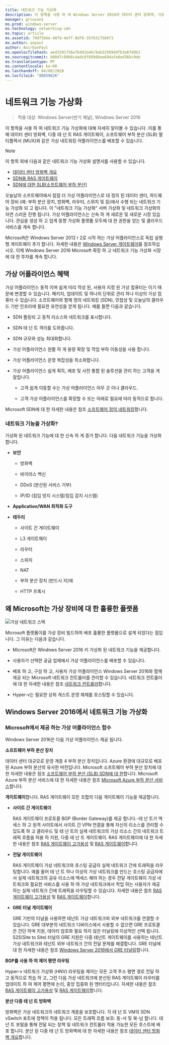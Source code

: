 ```yaml
---
title: 네트워크 기능 가상화
description: 이 항목을 사용 하 여 Windows Server 2016의 데이터 센터 방화벽, 다중 테 넌 트 RAS 게이트웨이 및 SLB (소프트웨어 부하 분산)와 같은 가상 네트워킹 어플라이언스를 배포할 수 있도록 하는 네트워크 기능 가상화에 대해 알아볼 수 있습니다.
manager: grcusanz
ms.prod: windows-server
ms.technology: networking-sdn
ms.topic: article
ms.assetid: 79df3bbe-48fd-4eff-8df6-35f6317566f3
ms.author: anpaul
author: AnirbanPaul
ms.openlocfilehash: aed1591756e7b491bd4c9ab325694dfb3e6fddb1
ms.sourcegitcommit: b00d7c8968c4adc8f699dbee694afe6ed36bc9de
ms.translationtype: MT
ms.contentlocale: ko-KR
ms.lasthandoff: 04/08/2020
ms.locfileid: "80859626"
---
```

# <a name="network-function-virtualization"></a>네트워크 기능 가상화

>적용 대상: Windows Server(반기 채널), Windows Server 2016

이 항목을 사용 하 여 네트워크 기능 가상화에 대해 자세히 알아볼 수 있습니다 .이를 통해 데이터 센터 방화벽, 다중 테 넌 트 RAS 게이트웨이, 소프트웨어 부하 분산 \(SLB\) 멀티플렉서 \(MUX\)와 같은 가상 네트워킹 어플라이언스를 배포할 수 있습니다.
  
>[!NOTE]  
>이 항목 외에 다음과 같은 네트워크 기능 가상화 설명서를 사용할 수 있습니다.  
> - [데이터 센터 방화벽 개요](../../../sdn/technologies/network-function-virtualization/../../../sdn/technologies/network-function-virtualization/Datacenter-Firewall-Overview.md)  
> - [SDN용 RAS 게이트웨이](../../../sdn/technologies/network-function-virtualization/RAS-Gateway-for-SDN.md)  
> - [SDN에 대한 SLB(소프트웨어 부하 분산)](../../../sdn/technologies/network-function-virtualization/Software-Load-Balancing--SLB--for-SDN.md)  
  
오늘날의 소프트웨어에서 점점 더 가상 어플라이언스로 대 정의 된 데이터 센터, 하드웨어 장비 (예: 부하 분산 장치, 방화벽, 라우터, 스위치 및 등)에서 수행 되는 네트워크 기능 가상화 되 고 됩니다. 이 "네트워크 기능 가상화" 서버 가상화 및 네트워크 가상화의 자연 스러운 진행 됩니다. 가상 어플라이언스는 신속 하 게 새로운 및 새로운 시장 있습니다. 관심을 생성 하 고 업계 동향 가상화 플랫폼 모두에 대 한 권한을 얻는 및 클라우드 서비스를 계속 합니다.  
  
Microsoft은 Windows Server 2012 r 2로 시작 하는 가상 어플라이언스로 독립 실행형 게이트웨이 추가 합니다. 자세한 내용은 [Windows Server 게이트웨이](https://technet.microsoft.com/library/dn313101.aspx)를 참조하십시오. 이제 Windows Server 2016 Microsoft 확장 하 고 네트워크 기능 가상화 시장에 대 한 투자를 계속 합니다.  
  
## <a name="virtual-appliance-benefits"></a>가상 어플라이언스 혜택  
가상 어플라이언스 동적 이며 쉽게 미리 작성 된, 사용자 지정 된 가상 컴퓨터는 이기 때문에 변경할 수 있습니다. 패키지, 업데이트 및 하나의 단위로 관리 하나 이상의 가상 컴퓨터 수 있습니다. 소프트웨어와 함께 정의 네트워킹 (SDN), 민첩성 및 오늘날의 클라우드 기반 인프라에 필요한 유연성을 얻게 됩니다. 예를 들면 다음과 같습니다.  
  
-   SDN 풀링되 고 동적 리소스와 네트워크를 표시합니다.  
  
-   SDN 테 넌 트 격리를 도와줍니다.  
  
-   SDN 규모와 성능 최대화합니다.  
  
-   가상 어플라이언스 원활 하 게 용량 확장 및 작업 부하 이동성을 사용 합니다.  
  
-   가상 어플라이언스 운영 복잡성을 최소화합니다.  
  
-   가상 어플라이언스 쉽게 획득, 배포 및 사전 통합 된 솔루션을 관리 하는 고객을 게 알립니다.  
  
    -   고객 쉽게 이동할 수는 가상 어플라이언스 아무 곳 이나 클라우드.  
  
    -   고객 가상 어플라이언스를 확장할 수 또는 아래로 필요에 따라 동적으로 합니다.  
  
Microsoft SDN에 대 한 자세한 내용은 참조 [소프트웨어 정의 네트워킹](https://technet.microsoft.com/windows-server-docs/networking/sdn/software-defined-networking--sdn-)합니다.  
  
### <a name="what-network-functions-are-being-virtualized"></a>네트워크 기능을 가상화?  
가상화 된 네트워크 기능에 대 한 신속 하 게 증가 합니다. 다음 네트워크 기능을 가상화 합니다.  
  
-   **보안**  
  
    -   방화벽  
  
    -   바이러스 백신  
  
    -   DDoS (분산된 서비스 거부)  
  
    -   IP/ID (침입 방지 시스템/침입 감지 시스템)  
  
-   **Application/WAN 최적화 도구**  
  
-   **테두리**  
  
    -   사이트 간 게이트웨이  
  
    -   L3 게이트웨이  
  
    -   라우터  
  
    -   스위치  
  
    -   NAT  
  
    -   부하 분산 장치 (반드시 지)에  
  
    -   HTTP 프록시  
  
## <a name="why-microsoft-is-a-great-platform-for-virtual-appliances"></a>왜 Microsoft는 가상 장비에 대 한 훌륭한 플랫폼  
![가상 네트워크 스택](../../../media/Network-Function-Virtualization/Microsoft-Network-Function-Virtualization.png)  
  
Microsoft 플랫폼이를 가상 장비 빌드하여 배포 훌륭한 플랫폼으로 설계 되었다는 점입니다. 그 이유는 다음과 같습니다.  
  
-   Microsoft은 Windows Server 2016 키 가상화 된 네트워크 기능을 제공합니다.  
  
-   사용자가 선택한 공급 업체에서 가상 어플라이언스를 배포할 수 있습니다.  
  
-   배포 하 고, 구성 하 고, 사용자 가상 어플라이언스 Windows Server 2016와 함께 제공 되는 Microsoft 네트워크 컨트롤러를 관리할 수 있습니다. 네트워크 컨트롤러에 대 한 자세한 내용은 참조 [네트워크 컨트롤러](../../../sdn/technologies/network-controller/Network-Controller.md)합니다.  
  
-   Hyper-v는 필요한 상위 게스트 운영 체제를 호스팅할 수 있습니다.  
  
## <a name="network-function-virtualization-in-windows-server-2016"></a>Windows Server 2016에서 네트워크 기능 가상화  
  
### <a name="virtual-appliances-functions-provided-by-microsoft"></a>Microsoft에서 제공 하는 가상 어플라이언스 함수  
Windows Server 2016은 다음 가상 어플라이언스 제공 됩니다.  
  
**소프트웨어 부하 분산 장치**  
  
데이터 센터 대규모로 운영 계층 4 부하 분산 장치입니다. Azure 환경에 대규모로 배포 된 Azure 부하 분산의 유사한 버전입니다. Microsoft 소프트웨어 부하 분산 장치에 대 한 자세한 내용은 참조 [소프트웨어 부하 분산 (SLB) SDN에 대 한](https://technet.microsoft.com/library/mt632286.aspx)합니다. Microsoft Azure 부하 분산 서비스에 대 한 자세한 내용은 참조 [Microsoft Azure 부하 분산 서비스](https://azure.microsoft.com/blog/2014/04/08/microsoft-azure-load-balancing-services/)합니다.  
  
**게이트웨이**합니다. RAS 게이트웨이 모든 조합의 다음 게이트웨이 기능을 제공합니다.  
  
-   **사이트 간 게이트웨이**  
  
    RAS 게이트웨이 프로토콜 BGP (Border Gateway)를 제공 합니다.-테 넌 트가 액세스 하 고 원격 사이트에서 사이트 간 VPN 연결을 통해 자신의 리소스를 관리할 수 있도록 하 고 클라우드 및 테 넌 트의 실제 네트워크의 가상 리소스 간의 네트워크 트래픽 흐름을 허용 하 지원, 다중 테 넌 트 게이트웨이. RAS 게이트웨이에 대 한 자세한 내용은 참조 [RAS 게이트웨이 고가용성](https://technet.microsoft.com/library/mt631692.aspx) 및 [RAS 게이트웨이](https://technet.microsoft.com/library/mt626650.aspx)합니다.  
  
-   **전달 게이트웨이**  
  
    RAS 게이트웨이 가상 네트워크와 호스팅 공급자 실제 네트워크 간에 트래픽을 라우팅합니다. 예를 들어 테 넌 트 하나 이상의 가상 네트워크를 만드는 호스팅 공급자에서 실제 네트워크의 공유 리소스에 액세스 해야 하는 경우 전달 게이트웨이 가상 네트워크와 필요한 서비스를 사용 하 여 가상 네트워크에서 작업 하는 사용자가 제공 하는 실제 네트워크 간에 트래픽을 라우팅할 수 있습니다. 자세한 내용은 참조 [RAS 게이트웨이 고가용성](https://technet.microsoft.com/library/mt631692.aspx) 및 [RAS 게이트웨이](https://technet.microsoft.com/library/mt626650.aspx)합니다.  
  
-   **GRE 터널 게이트웨이**  
  
    GRE 기반의 터널을 사용하면 테넌트 가상 네트워크와 외부 네트워크를 연결할 수 있습니다. GRE 대부분의 네트워크 디바이스에서 사용할 수 없으면 GRE 프로토콜은 간단 하며 지원, 데이터 암호화 필요 하지 않은 터널링에 이상적인 선택 됩니다. S2S(Site to Site) 터널의 GRE 지원은 다중 테넌트 게이트웨이를 사용하는 테넌트 가상 네트워크와 테넌트 외부 네트워크 간의 전달 문제를 해결합니다. GRE 터널에 대 한 자세한 내용은 참조 [Windows Server 2016에서 GRE 터널링](https://technet.microsoft.com/library/dn765485.aspx)합니다.  
  
**BGP를 사용 하 여 제어 평면 라우팅**  
  
Hyper-v 네트워크 가상화 (HNV) 라우팅을 제어는 모든 고객 주소 평면 경로 전달 하 고 동적으로 학습 하 고, 그런 다음 가상 네트워크에 분산된 RAS 게이트웨이 라우터를 업데이트 하 여 제어 평면에 논리, 중앙 집중화 된 엔터티입니다. 자세한 내용은 참조 [RAS 게이트웨이 고가용성](https://technet.microsoft.com/library/mt631692.aspx) 및 [RAS 게이트웨이](https://technet.microsoft.com/library/mt626650.aspx)합니다.  
  
**분산 다중 테 넌 트 방화벽**  
  
방화벽은 가상 네트워크의 네트워크 계층을 보호합니다. 각 테 넌 트 VM의 SDN vSwitch 포트에 정책이 적용 됩니다. 모든 트래픽 흐름 보호: 동-서 및 북-남 합니다. 테 넌 트 포털을 통해 전달 되는 정책 및 네트워크 컨트롤러 적용 가능한 모든 호스트에 배포 합니다. 분산 된 다중 테 넌 트 방화벽에 대 한 자세한 내용은 참조 [데이터 센터 방화벽 개요](../../../sdn/technologies/network-function-virtualization/../../../sdn/technologies/network-function-virtualization/Datacenter-Firewall-Overview.md)합니다.  
  


